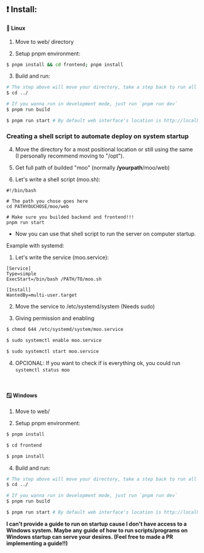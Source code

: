 ## ❗️ Install:

#### 🐧 Linux
1. Move to web/ directory

2. Setup pnpm environment:
```bash
$ pnpm install && cd frontend; pnpm install
```

3. Build and run:
```bash
# The step above will move your directory, take a step back to run all properly
$ cd ../

# If you wanna run in development mode, just run `pnpm run dev`
$ pnpm run build

$ pnpm run start # By default web interface's location is http://localhost:3000/
```

### Creating a shell script to automate deploy on system startup

4. Move the directory for a most positional location or still using the same (I personally recommend moving to "/opt").

5. Get full path of builded "moo" (normally **/yourpath**/moo/web)

6. Let's write a shell script (moo.sh):
```
#!/bin/bash

# The path you chose goes here
cd PATHYOUCHOSE/moo/web

# Make sure you builded backend and frontend!!!
pnpm run start
```

- Now you can use that shell script to run the server on computer startup.

Example with systemd:

1. Let's write the service (moo.service):
```
[Service]
Type=simple
ExecStart=/bin/bash /PATH/TO/moo.sh

[Install]
WantedBy=multi-user.target
```

2. Move the service to /etc/systemd/system (Needs sudo)

3. Giving permission and enabling
```sh
$ chmod 644 /etc/systemd/system/moo.service

$ sudo systemctl enable moo.service

$ sudo systemctl start moo.service
```

4. OPCIONAL: If you want to check if is everything ok, you could run `systemctl status moo`

<br />

#### 🪟 Windows
1. Move to web/

2. Setup pnpm environment:
```bash
$ pnpm install

$ cd frontend

$ pnpm install
```

4. Build and run:
```bash
# The step above will move your directory, take a step back to run all properly
$ cd ../

# If you wanna run in development mode, just run `pnpm run dev`
$ pnpm run build

$ pnpm run start # By default web interface's location is http://localhost:3000/
```

**I can't provide a guide to run on startup cause I don't have access to a Windows system.
Maybe any guide of how to run scripts/programs on Windows startup can serve your desires. (Feel free to made a PR 
implementing a guide!!)**
